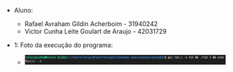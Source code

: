 * Aluno: 
    * Rafael Avraham Gildin Acherboim - 31940242
    * Victor Cunha Leite Goulart de Araujo - 42031729

* 1: Foto da execução do programa:
    * ![Alt text](imagens/ex.png?raw=true " ")
